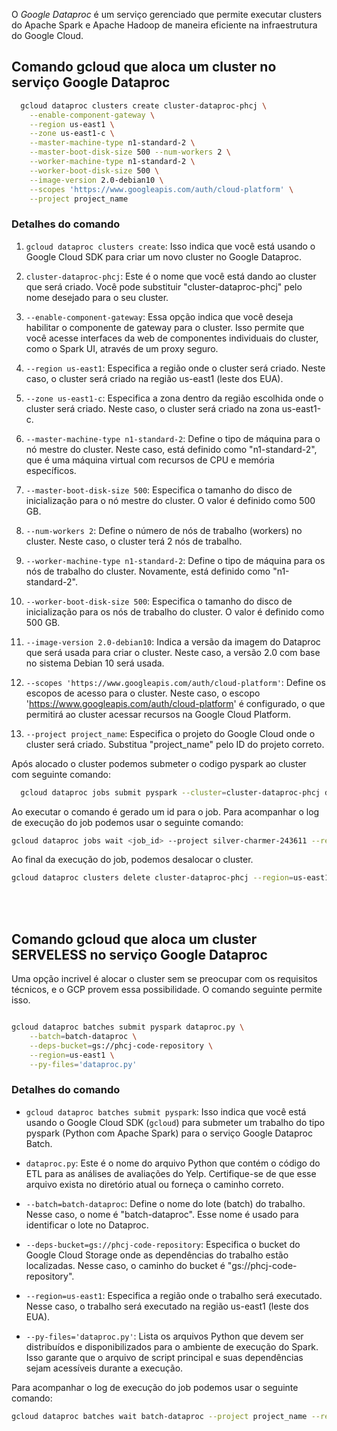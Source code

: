 
O *Google Dataproc* é um serviço gerenciado que permite executar clusters do Apache Spark e Apache Hadoop de maneira eficiente na infraestrutura do Google Cloud. 

## Comando gcloud que aloca um cluster no serviço Google Dataproc

```bash
  gcloud dataproc clusters create cluster-dataproc-phcj \
    --enable-component-gateway \
    --region us-east1 \
    --zone us-east1-c \
    --master-machine-type n1-standard-2 \
    --master-boot-disk-size 500 --num-workers 2 \
    --worker-machine-type n1-standard-2 \
    --worker-boot-disk-size 500 \
    --image-version 2.0-debian10 \
    --scopes 'https://www.googleapis.com/auth/cloud-platform' \
    --project project_name
```

### Detalhes do comando

1. `gcloud dataproc clusters create`: Isso indica que você está usando o Google Cloud SDK para criar um novo cluster no Google Dataproc.

2. `cluster-dataproc-phcj`: Este é o nome que você está dando ao cluster que será criado. Você pode substituir "cluster-dataproc-phcj" pelo nome desejado para o seu cluster.

3. `--enable-component-gateway`: Essa opção indica que você deseja habilitar o componente de gateway para o cluster. Isso permite que você acesse interfaces da web de componentes individuais do cluster, como o Spark UI, através de um proxy seguro.

4. `--region us-east1`: Especifica a região onde o cluster será criado. Neste caso, o cluster será criado na região us-east1 (leste dos EUA).

5. `--zone us-east1-c`: Especifica a zona dentro da região escolhida onde o cluster será criado. Neste caso, o cluster será criado na zona us-east1-c.

6. `--master-machine-type n1-standard-2`: Define o tipo de máquina para o nó mestre do cluster. Neste caso, está definido como "n1-standard-2", que é uma máquina virtual com recursos de CPU e memória específicos.

7. `--master-boot-disk-size 500`: Especifica o tamanho do disco de inicialização para o nó mestre do cluster. O valor é definido como 500 GB.

8. `--num-workers 2`: Define o número de nós de trabalho (workers) no cluster. Neste caso, o cluster terá 2 nós de trabalho.

9. `--worker-machine-type n1-standard-2`: Define o tipo de máquina para os nós de trabalho do cluster. Novamente, está definido como "n1-standard-2".

10. `--worker-boot-disk-size 500`: Especifica o tamanho do disco de inicialização para os nós de trabalho do cluster. O valor é definido como 500 GB.

11. `--image-version 2.0-debian10`: Indica a versão da imagem do Dataproc que será usada para criar o cluster. Neste caso, a versão 2.0 com base no sistema Debian 10 será usada.

12. `--scopes 'https://www.googleapis.com/auth/cloud-platform'`: Define os escopos de acesso para o cluster. Neste caso, o escopo 'https://www.googleapis.com/auth/cloud-platform' é configurado, o que permitirá ao cluster acessar recursos na Google Cloud Platform.

13. `--project project_name`: Especifica o projeto do Google Cloud onde o cluster será criado. Substitua "project_name" pelo ID do projeto correto.


Após alocado o cluster podemos submeter o codigo pyspark ao cluster com seguinte comando:

```bash
  gcloud dataproc jobs submit pyspark --cluster=cluster-dataproc-phcj dataproc.py
```

Ao executar o comando é gerado um id para o job. Para acompanhar o log de execução do job podemos usar o seguinte comando:

```bash
gcloud dataproc jobs wait <job_id> --project silver-charmer-243611 --region us-east1
```

Ao final da execução do job, podemos desalocar o cluster.

```bash
gcloud dataproc clusters delete cluster-dataproc-phcj --region=us-east1
```

<br>
<br>

## Comando gcloud que aloca um cluster SERVELESS no serviço Google Dataproc

Uma opção incrivel é alocar o cluster sem se preocupar com os requisitos técnicos, e o GCP provem essa possibilidade. O comando seguinte permite isso.

```bash

gcloud dataproc batches submit pyspark dataproc.py \
    --batch=batch-dataproc \
    --deps-bucket=gs://phcj-code-repository \
    --region=us-east1 \
    --py-files='dataproc.py'

```

### Detalhes do comando

- `gcloud dataproc batches submit pyspark`: Isso indica que você está usando o Google Cloud SDK (`gcloud`) para submeter um trabalho do tipo pyspark (Python com Apache Spark) para o serviço Google Dataproc Batch.

- `dataproc.py`: Este é o nome do arquivo Python que contém o código do ETL para as análises de avaliações do Yelp. Certifique-se de que esse arquivo exista no diretório atual ou forneça o caminho correto.

- `--batch=batch-dataproc`: Define o nome do lote (batch) do trabalho. Nesse caso, o nome é "batch-dataproc". Esse nome é usado para identificar o lote no Dataproc.

- `--deps-bucket=gs://phcj-code-repository`: Especifica o bucket do Google Cloud Storage onde as dependências do trabalho estão localizadas. Nesse caso, o caminho do bucket é "gs://phcj-code-repository".

- `--region=us-east1`: Especifica a região onde o trabalho será executado. Nesse caso, o trabalho será executado na região us-east1 (leste dos EUA).

- `--py-files='dataproc.py'`: Lista os arquivos Python que devem ser distribuídos e disponibilizados para o ambiente de execução do Spark. Isso garante que o arquivo de script principal e suas dependências sejam acessíveis durante a execução.

Para acompanhar o log de execução do job podemos usar o seguinte comando:

```bash
gcloud dataproc batches wait batch-dataproc --project project_name --region us-east1
```
